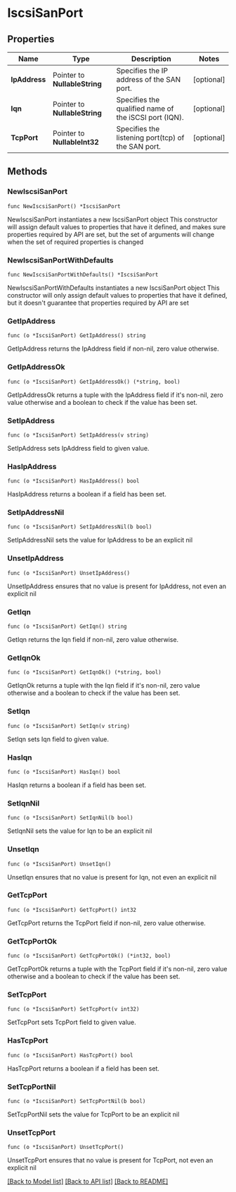 # IscsiSanPort

## Properties

Name | Type | Description | Notes
------------ | ------------- | ------------- | -------------
**IpAddress** | Pointer to **NullableString** | Specifies the IP address of the SAN port. | [optional] 
**Iqn** | Pointer to **NullableString** | Specifies the qualified name of the iSCSI port (IQN). | [optional] 
**TcpPort** | Pointer to **NullableInt32** | Specifies the listening port(tcp) of the SAN port. | [optional] 

## Methods

### NewIscsiSanPort

`func NewIscsiSanPort() *IscsiSanPort`

NewIscsiSanPort instantiates a new IscsiSanPort object
This constructor will assign default values to properties that have it defined,
and makes sure properties required by API are set, but the set of arguments
will change when the set of required properties is changed

### NewIscsiSanPortWithDefaults

`func NewIscsiSanPortWithDefaults() *IscsiSanPort`

NewIscsiSanPortWithDefaults instantiates a new IscsiSanPort object
This constructor will only assign default values to properties that have it defined,
but it doesn't guarantee that properties required by API are set

### GetIpAddress

`func (o *IscsiSanPort) GetIpAddress() string`

GetIpAddress returns the IpAddress field if non-nil, zero value otherwise.

### GetIpAddressOk

`func (o *IscsiSanPort) GetIpAddressOk() (*string, bool)`

GetIpAddressOk returns a tuple with the IpAddress field if it's non-nil, zero value otherwise
and a boolean to check if the value has been set.

### SetIpAddress

`func (o *IscsiSanPort) SetIpAddress(v string)`

SetIpAddress sets IpAddress field to given value.

### HasIpAddress

`func (o *IscsiSanPort) HasIpAddress() bool`

HasIpAddress returns a boolean if a field has been set.

### SetIpAddressNil

`func (o *IscsiSanPort) SetIpAddressNil(b bool)`

 SetIpAddressNil sets the value for IpAddress to be an explicit nil

### UnsetIpAddress
`func (o *IscsiSanPort) UnsetIpAddress()`

UnsetIpAddress ensures that no value is present for IpAddress, not even an explicit nil
### GetIqn

`func (o *IscsiSanPort) GetIqn() string`

GetIqn returns the Iqn field if non-nil, zero value otherwise.

### GetIqnOk

`func (o *IscsiSanPort) GetIqnOk() (*string, bool)`

GetIqnOk returns a tuple with the Iqn field if it's non-nil, zero value otherwise
and a boolean to check if the value has been set.

### SetIqn

`func (o *IscsiSanPort) SetIqn(v string)`

SetIqn sets Iqn field to given value.

### HasIqn

`func (o *IscsiSanPort) HasIqn() bool`

HasIqn returns a boolean if a field has been set.

### SetIqnNil

`func (o *IscsiSanPort) SetIqnNil(b bool)`

 SetIqnNil sets the value for Iqn to be an explicit nil

### UnsetIqn
`func (o *IscsiSanPort) UnsetIqn()`

UnsetIqn ensures that no value is present for Iqn, not even an explicit nil
### GetTcpPort

`func (o *IscsiSanPort) GetTcpPort() int32`

GetTcpPort returns the TcpPort field if non-nil, zero value otherwise.

### GetTcpPortOk

`func (o *IscsiSanPort) GetTcpPortOk() (*int32, bool)`

GetTcpPortOk returns a tuple with the TcpPort field if it's non-nil, zero value otherwise
and a boolean to check if the value has been set.

### SetTcpPort

`func (o *IscsiSanPort) SetTcpPort(v int32)`

SetTcpPort sets TcpPort field to given value.

### HasTcpPort

`func (o *IscsiSanPort) HasTcpPort() bool`

HasTcpPort returns a boolean if a field has been set.

### SetTcpPortNil

`func (o *IscsiSanPort) SetTcpPortNil(b bool)`

 SetTcpPortNil sets the value for TcpPort to be an explicit nil

### UnsetTcpPort
`func (o *IscsiSanPort) UnsetTcpPort()`

UnsetTcpPort ensures that no value is present for TcpPort, not even an explicit nil

[[Back to Model list]](../README.md#documentation-for-models) [[Back to API list]](../README.md#documentation-for-api-endpoints) [[Back to README]](../README.md)


